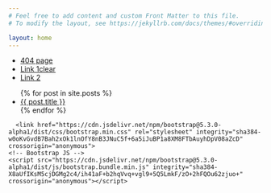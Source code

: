 ```yaml
---
# Feel free to add content and custom Front Matter to this file.
# To modify the layout, see https://jekyllrb.com/docs/themes/#overriding-theme-defaults

layout: home
---
```


- [404 page](./lessons/a_dsa/a_network_layers)
- [Link 1clear
](./lessons/0_planning/post_1)
- [Link 2](./posts/ornaz/post_1)

<ul>
  {% for post in site.posts %}
    <li>
      <a href="{{ post.url }}">{{ post.title }}</a>
    </li>
  {% endfor %}
</ul>

   <main class="container mt-4">
        <ul id="links" class="list-group"></ul>
    </main>
      <script>
        fetch('./data.json')
            .then(response => response.json())
            .then(data => {
                const links = document.getElementById('links');
                Object.keys(data).forEach(key => {
                    const listItem = document.createElement('li');
                    listItem.classList.add('list-group-item');
                    const link = document.createElement('a');
                    link.href = `./${key}`;
                    link.textContent = key;
                    listItem.appendChild(link);
                    links.appendChild(listItem);
                });
            })
            .catch(error => console.error('Error fetching data:', error));
    </script>
  
      <link href="https://cdn.jsdelivr.net/npm/bootstrap@5.3.0-alpha1/dist/css/bootstrap.min.css" rel="stylesheet" integrity="sha384-w0oKvGvdB7Bah2xOk1lnOfY8nB3JNuC5f+6a5iJuBP1a8XM8FTbAuyhDpV08aZcD" crossorigin="anonymous">
    <!-- Bootstrap JS -->
    <script src="https://cdn.jsdelivr.net/npm/bootstrap@5.3.0-alpha1/dist/js/bootstrap.bundle.min.js" integrity="sha384-X8aUfIKsM5cjDGMg2c4/ih41aF+b2hqVvq+vgl9+5Q5LmkF/zO+2hFQOu62zjuo+" crossorigin="anonymous"></script>
